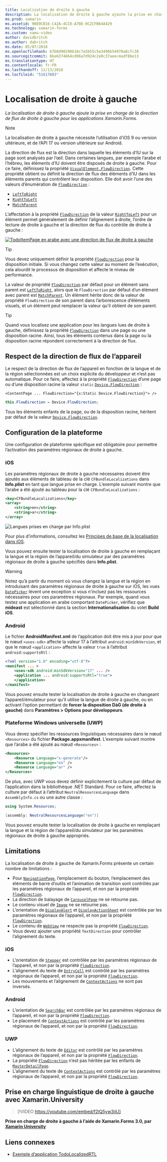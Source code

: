 ```yaml
---
title: Localisation de droite à gauche
description: La localisation de droite à gauche ajoute la prise en charge de la direction de flux de droite à gauche pour les applications Xamarin.Forms.
ms.prod: xamarin
ms.assetid: 90E0CB16-C42A-4CC8-A70E-0C2CFB64A429
ms.technology: xamarin-forms
ms.custom: xamu-video
author: davidbritch
ms.author: dabritch
ms.date: 05/07/2018
ms.openlocfilehash: 67b0d90290b18c7a5b55c5e3496b54970a8cfc38
ms.sourcegitcommit: 6be6374664cd96a7d924c2e0c37aeec4adf8be13
ms.translationtype: HT
ms.contentlocale: fr-FR
ms.lasthandoff: 11/13/2018
ms.locfileid: "51617603"
---
```

# <a name="right-to-left-localization"></a>Localisation de droite à gauche

_La localisation de droite à gauche ajoute la prise en charge de la direction de flux de droite à gauche pour les applications Xamarin.Forms._

> [!NOTE]
> La localisation de droite à gauche nécessite l’utilisation d’iOS 9 ou version ultérieure, et de l’API 17 ou version ultérieure sur Android.

La direction de flux est la direction dans laquelle les éléments d’IU sur la page sont analysés par l’œil. Dans certaines langues, par exemple l’arabe et l’hébreu, les éléments d’IU doivent être disposés de droite à gauche. Pour ce faire, définissez la propriété [`VisualElement.FlowDirection`](xref:Xamarin.Forms.VisualElement.FlowDirection). Cette propriété obtient ou définit la direction de flux des éléments d’IU dans les éléments parents qui contrôlent leur disposition. Elle doit avoir l’une des valeurs d’énumération de [`FlowDirection`](xref:Xamarin.Forms.FlowDirection) :

- [`LeftToRight`](xref:Xamarin.Forms.FlowDirection.LeftToRight)
- [`RightToLeft`](xref:Xamarin.Forms.FlowDirection.RightToLeft)
- [`MatchParent`](xref:Xamarin.Forms.FlowDirection.MatchParent)

L’affectation à la propriété [`FlowDirection`](xref:Xamarin.Forms.VisualElement.FlowDirection) de la valeur [`RightToLeft`](xref:Xamarin.Forms.FlowDirection.RightToLeft) pour un élément permet généralement de définir l’alignement à droite, l’ordre de lecture de droite à gauche et la direction de flux du contrôle de droite à gauche :

[![TodoItemPage en arabe avec une direction de flux de droite à gauche](rtl-images/TodoItemPage-Arabic.png "TodoItemPage en arabe avec une direction de flux de droite à gauche")](rtl-images/TodoItemPage-Arabic-Large.png#lightbox "TodoItemPage en arabe avec une direction de flux de droite à gauche")

> [!TIP]
> Vous devez uniquement définir la propriété [`FlowDirection`](xref:Xamarin.Forms.VisualElement.FlowDirection) pour la disposition initiale. Si vous changez cette valeur au moment de l’exécution, cela alourdit le processus de disposition et affecte le niveau de performance.

La valeur de propriété [`FlowDirection`](xref:Xamarin.Forms.VisualElement.FlowDirection) par défaut pour un élément sans parent est [`LeftToRight`](xref:Xamarin.Forms.FlowDirection.LeftToRight), alors que le `FlowDirection` par défaut d’un élément avec parent est [`MatchParent`](xref:Xamarin.Forms.FlowDirection.MatchParent). Un élément hérite donc de la valeur de propriété `FlowDirection` de son parent dans l’arborescence d’éléments visuels, et un élément peut remplacer la valeur qu’il obtient de son parent.

> [!TIP]
> Quand vous localisez une application pour les langues lues de droite à gauche, définissez la propriété [`FlowDirection`](xref:Xamarin.Forms.VisualElement.FlowDirection) dans une page ou une disposition racine. Ainsi, tous les éléments contenus dans la page ou la disposition racine répondent correctement à la direction de flux.

## <a name="respecting-device-flow-direction"></a>Respect de la direction de flux de l’appareil

Le respect de la direction de flux de l’appareil en fonction de la langue et de la région sélectionnées est un choix explicite du développeur et n’est pas automatique. Pour ce faire, affectez à la propriété [`FlowDirection`](xref:Xamarin.Forms.VisualElement.FlowDirection) d’une page ou d’une disposition racine la valeur `static` [`Device.FlowDirection`](xref:Xamarin.Forms.Device.FlowDirection) :

```xaml
<ContentPage ... FlowDirection="{x:Static Device.FlowDirection}"> />
```

```csharp
this.FlowDirection = Device.FlowDirection;
```

Tous les éléments enfants de la page, ou de la disposition racine, héritent par défaut de la valeur [`Device.FlowDirection`](xref:Xamarin.Forms.Device.FlowDirection).

## <a name="platform-setup"></a>Configuration de la plateforme

Une configuration de plateforme spécifique est obligatoire pour permettre l’activation des paramètres régionaux de droite à gauche.

### <a name="ios"></a>iOS

Les paramètres régionaux de droite à gauche nécessaires doivent être ajoutés aux éléments de tableau de la clé `CFBundleLocalizations` dans **Info.plist** en tant que langue prise en charge. L’exemple suivant montre que l’arabe a été ajouté au tableau pour la clé `CFBundleLocalizations` :

```xml
<key>CFBundleLocalizations</key>
<array>
    <string>en</string>
    <string>ar</string>
</array>
```

![Langues prises en charge par Info.plist](rtl-images/ios-locales.png "Langues prises en charge par Info.plist")

Pour plus d’informations, consultez les [Principes de base de la localisation dans iOS](https://docs.microsoft.com/xamarin/ios/app-fundamentals/localization/#localization-basics-in-ios).

Vous pouvez ensuite tester la localisation de droite à gauche en remplaçant la langue et la région de l’appareil/du simulateur par des paramètres régionaux de droite à gauche spécifiés dans **Info.plist**.

> [!WARNING]
> Notez qu’à partir du moment où vous changez la langue et la région en introduisant des paramètres régionaux de droite à gauche sur iOS, les vues [`DatePicker`](xref:Xamarin.Forms.DatePicker) lèvent une exception si vous n’incluez pas les ressources nécessaires pour ces paramètres régionaux. Par exemple, quand vous testez une application en arabe comportant `DatePicker`, vérifiez que **mideast** est sélectionné dans la section **Internationalisation** du volet **Build iOS**.

### <a name="android"></a>Android

Le fichier **AndroidManifest.xml** de l’application doit être mis à jour pour que le nœud `<uses-sdk>` affecte la valeur 17 à l’attribut `android:minSdkVersion`, et que le nœud `<application>` affecte la valeur `true` à l’attribut `android:supportsRtl` :

```xml
<?xml version="1.0" encoding="utf-8"?>
<manifest ... >
    <uses-sdk android:minSdkVersion="17" ... />
    <application ... android:supportsRtl="true">
    </application>
</manifest>
```

Vous pouvez ensuite tester la localisation de droite à gauche en changeant l’appareil/émulateur pour qu’il utilise la langue de droite à gauche, ou en activant l’option permettant de **forcer la disposition DàG (de droite à gauche)** dans **Paramètres > Options pour développeurs**.

### <a name="universal-windows-platform-uwp"></a>Plateforme Windows universelle (UWP)

Vous devez spécifier les ressources linguistiques nécessaires dans le nœud `<Resources>` du fichier **Package.appxmanifest**. L’exemple suivant montre que l’arabe a été ajouté au nœud `<Resources>` :

```xml
<Resources>
    <Resource Language="x-generate"/>
    <Resource Language="en" />
    <Resource Language="ar" />
</Resources>
```

De plus, avec UWP vous devez définir explicitement la culture par défaut de l’application dans la bibliothèque .NET Standard. Pour ce faire, affectez la culture par défaut à l’attribut `NeutralResourcesLanguage` dans `AssemblyInfo.cs` ou une autre classe :

```csharp
using System.Resources;

[assembly: NeutralResourcesLanguage("en")]
```

Vous pouvez ensuite tester la localisation de droite à gauche en remplaçant la langue et la région de l’appareil/du simulateur par les paramètres régionaux de droite à gauche appropriés.

## <a name="limitations"></a>Limitations

La localisation de droite à gauche de Xamarin.Forms présente un certain nombre de limitations :

- Pour [`NavigationPage`](xref:Xamarin.Forms.NavigationPage), l’emplacement du bouton, l’emplacement des éléments de barre d’outils et l’animation de transition sont contrôlés par les paramètres régionaux de l’appareil, et non par la propriété [`FlowDirection`](xref:Xamarin.Forms.VisualElement.FlowDirection).
- La direction de balayage de [`CarouselPage`](xref:Xamarin.Forms.CarouselPage) ne se retourne pas.
- Le contenu visuel de [`Image`](xref:Xamarin.Forms.Image) ne se retourne pas.
- L’orientation de [`DisplayAlert`](xref:Xamarin.Forms.Page.DisplayAlert(System.String,System.String,System.String)) et [`DisplayActionSheet`](xref:Xamarin.Forms.Page.DisplayActionSheet(System.String,System.String,System.String,System.String[])) est contrôlée par les paramètres régionaux de l’appareil, et non par la propriété [`FlowDirection`](xref:Xamarin.Forms.VisualElement.FlowDirection).
- Le contenu de [`WebView`](xref:Xamarin.Forms.WebView) ne respecte pas la propriété [`FlowDirection`](xref:Xamarin.Forms.VisualElement.FlowDirection).
- Vous devez ajouter une propriété `TextDirection` pour contrôler l’alignement du texte.

### <a name="ios"></a>iOS

- L’orientation de [`Stepper`](xref:Xamarin.Forms.Stepper) est contrôlée par les paramètres régionaux de l’appareil, et non par la propriété [`FlowDirection`](xref:Xamarin.Forms.VisualElement.FlowDirection).
- L’alignement du texte de [`EntryCell`](xref:Xamarin.Forms.EntryCell) est contrôlé par les paramètres régionaux de l’appareil, et non par la propriété [`FlowDirection`](xref:Xamarin.Forms.VisualElement.FlowDirection).
- Les mouvements et l’alignement de [`ContextActions`](xref:Xamarin.Forms.Cell.ContextActions) ne sont pas inversés.

### <a name="android"></a>Android

- L’orientation de [`SearchBar`](xref:Xamarin.Forms.SearchBar) est contrôlée par les paramètres régionaux de l’appareil, et non par la propriété [`FlowDirection`](xref:Xamarin.Forms.VisualElement.FlowDirection).
- Le placement de [`ContextActions`](xref:Xamarin.Forms.Cell.ContextActions) est contrôlé par les paramètres régionaux de l’appareil, et non par la propriété [`FlowDirection`](xref:Xamarin.Forms.VisualElement.FlowDirection).

### <a name="uwp"></a>UWP

- L’alignement du texte de [`Editor`](xref:Xamarin.Forms.Editor) est contrôlé par les paramètres régionaux de l’appareil, et non par la propriété [`FlowDirection`](xref:Xamarin.Forms.VisualElement.FlowDirection).
- La propriété [`FlowDirection`](xref:Xamarin.Forms.VisualElement.FlowDirection) n’est pas héritée par les enfants de [`MasterDetailPage`](xref:Xamarin.Forms.MasterDetailPage).
- L’alignement du texte de [`ContextActions`](xref:Xamarin.Forms.Cell.ContextActions) est contrôlé par les paramètres régionaux de l’appareil, et non par la propriété [`FlowDirection`](xref:Xamarin.Forms.VisualElement.FlowDirection).

## <a name="right-to-left-language-support-with-xamarinuniversity"></a>Prise en charge linguistique de droite à gauche avec Xamarin.University

> [!VIDEO https://youtube.com/embed/f2lQ5yw3iiU]

**Prise en charge de droite à gauche à l’aide de Xamarin.Forms 3.0, par [Xamarin University](https://university.xamarin.com/)**

## <a name="related-links"></a>Liens connexes

- [Exemple d’application TodoLocalizedRTL](https://developer.xamarin.com/samples/xamarin-forms/TodoLocalizedRTL/)
